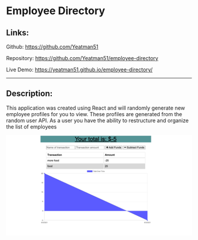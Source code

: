 # Employee Directory

## Links:

Github: https://github.com/Yeatman51

Repository: https://github.com/Yeatman51/employee-directory

Live Demo: https://yeatman51.github.io/employee-directory/

---

## Description:

This application was created using React and will randomly generate new employee profiles for you to view. These profiles are generated from the random user API. As a user you have the ability to restructure and organize the list of employees


![Budget Tracker Graph](./public/img/budget-tracker.png)